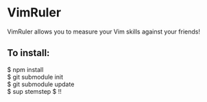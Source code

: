 VimRuler
========

VimRuler allows you to measure your Vim skills against your friends!

To install:
-----
$ npm install  
$ git submodule init  
$ git submodule update  
$ sup stemstep
$ !!
